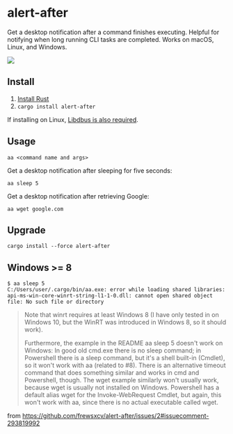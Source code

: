 # alert-after

Get a desktop notification after a command finishes executing. Helpful for notifying when long running CLI tasks are completed. Works on macOS, Linux, and Windows.

![](http://i.imgur.com/XCTUJfT.gif)

## Install

1. [Install Rust](https://rustup.rs/)
2. `cargo install alert-after`

If installing on Linux, [Libdbus is also required](https://github.com/diwic/dbus-rs#requirements).

## Usage

```
aa <command name and args>
```

Get a desktop notification after sleeping for five seconds:

```
aa sleep 5
```

Get a desktop notification after retrieving Google:

```
aa wget google.com
```

## Upgrade

```
cargo install --force alert-after
```

## Windows >= 8

```shell
$ aa sleep 5
C:/Users/user/.cargo/bin/aa.exe: error while loading shared libraries: api-ms-win-core-winrt-string-l1-1-0.dll: cannot open shared object file: No such file or directory
```

>Note that winrt requires at least Windows 8 (I have only tested in on Windows 10, but the WinRT was introduced in Windows 8, so it should work).
>
>Furthermore, the example in the README aa sleep 5 doesn't work on Windows: In good old cmd.exe there is no sleep command; in Powershell there is a sleep command, but it's a shell built-in (Cmdlet), so it won't work with aa (related to #8). There is an alternative timeout command that does something similar and works in cmd and Powershell, though. The wget example similarly won't usually work, because wget is usually not installed on Windows. Powershell has a default alias wget for the Invoke-WebRequest Cmdlet, but again, this won't work with aa, since there is no actual executable called wget.

from https://github.com/frewsxcv/alert-after/issues/2#issuecomment-293819992
